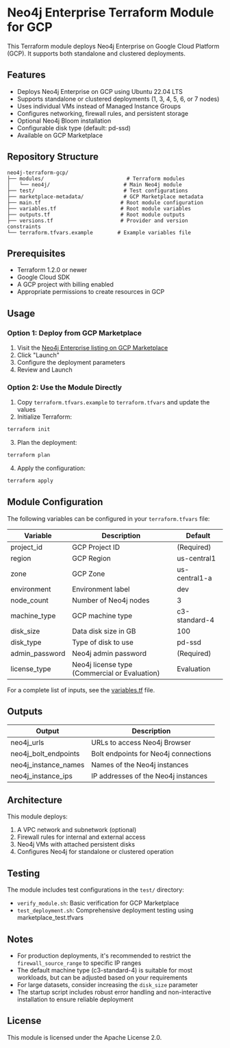 # Neo4j Enterprise Terraform Module for GCP

This Terraform module deploys Neo4j Enterprise on Google Cloud Platform (GCP). It supports both standalone and clustered deployments.

## Features

- Deploys Neo4j Enterprise on GCP using Ubuntu 22.04 LTS
- Supports standalone or clustered deployments (1, 3, 4, 5, 6, or 7 nodes)
- Uses individual VMs instead of Managed Instance Groups
- Configures networking, firewall rules, and persistent storage
- Optional Neo4j Bloom installation
- Configurable disk type (default: pd-ssd)
- Available on GCP Marketplace

## Repository Structure

```
neo4j-terraform-gcp/
├── modules/                           # Terraform modules
│   └── neo4j/                        # Main Neo4j module
├── test/                             # Test configurations
├── marketplace-metadata/             # GCP Marketplace metadata
├── main.tf                          # Root module configuration
├── variables.tf                     # Root module variables
├── outputs.tf                       # Root module outputs
├── versions.tf                      # Provider and version constraints
└── terraform.tfvars.example        # Example variables file
```

## Prerequisites

- Terraform 1.2.0 or newer
- Google Cloud SDK
- A GCP project with billing enabled
- Appropriate permissions to create resources in GCP

## Usage

### Option 1: Deploy from GCP Marketplace

1. Visit the [Neo4j Enterprise listing on GCP Marketplace](https://console.cloud.google.com/marketplace/product/neo4j-public/neo4j-enterprise)
2. Click "Launch"
3. Configure the deployment parameters
4. Review and Launch

### Option 2: Use the Module Directly

1. Copy `terraform.tfvars.example` to `terraform.tfvars` and update the values
2. Initialize Terraform:

```bash
terraform init
```

3. Plan the deployment:

```bash
terraform plan
```

4. Apply the configuration:

```bash
terraform apply
```

## Module Configuration

The following variables can be configured in your `terraform.tfvars` file:

| Variable | Description | Default |
|----------|-------------|---------|
| project_id | GCP Project ID | (Required) |
| region | GCP Region | us-central1 |
| zone | GCP Zone | us-central1-a |
| environment | Environment label | dev |
| node_count | Number of Neo4j nodes | 3 |
| machine_type | GCP machine type | c3-standard-4 |
| disk_size | Data disk size in GB | 100 |
| disk_type | Type of disk to use | pd-ssd |
| admin_password | Neo4j admin password | (Required) |
| license_type | Neo4j license type (Commercial or Evaluation) | Evaluation |

For a complete list of inputs, see the [variables.tf](./variables.tf) file.

## Outputs

| Output | Description |
|--------|-------------|
| neo4j_urls | URLs to access Neo4j Browser |
| neo4j_bolt_endpoints | Bolt endpoints for Neo4j connections |
| neo4j_instance_names | Names of the Neo4j instances |
| neo4j_instance_ips | IP addresses of the Neo4j instances |

## Architecture

This module deploys:

1. A VPC network and subnetwork (optional)
2. Firewall rules for internal and external access
3. Neo4j VMs with attached persistent disks
4. Configures Neo4j for standalone or clustered operation

## Testing

The module includes test configurations in the `test/` directory:

- `verify_module.sh`: Basic verification for GCP Marketplace
- `test_deployment.sh`: Comprehensive deployment testing using marketplace_test.tfvars

## Notes

- For production deployments, it's recommended to restrict the `firewall_source_range` to specific IP ranges
- The default machine type (c3-standard-4) is suitable for most workloads, but can be adjusted based on your requirements
- For large datasets, consider increasing the `disk_size` parameter
- The startup script includes robust error handling and non-interactive installation to ensure reliable deployment

## License

This module is licensed under the Apache License 2.0. 